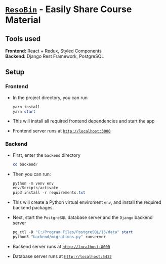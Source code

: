 # [`ResoBin`](https://resobin.netlify.app/) - Easily Share Course Material  

## Tools used

**Frontend:** React + Redux, Styled Components  
**Backend:** Django Rest Framework, PostgreSQL

## Setup

### Frontend

* In the project directory, you can run

    ```powershell
    yarn install
    yarn start
    ```

* This will install all required frontend dependencies and start the app
* Frontend server runs at [`http://localhost:3000`](http://localhost:3000)

### Backend

* First, enter the `backend` directory

    ```powershell
    cd backend/
    ```

* Then you can run:

    ```powershell
    python -m venv env
    env/Scripts/activate
    pip3 install -r requirements.txt
    ```

* This will create a Python virtual enviroment `env`, and install the required backend packages.
* Next, start the `PostgreSQL` database server and the `Django` backend server

    ```powershell
    pg_ctl -D "C:/Program Files/PostgreSQL/13/data" start
    python3 "backend/migrations.py" runserver
    ```

* Backend server runs at [`http://localhost:8000`](http://localhost:8000)
* Database server runs at [`http://localhost:5432`](http://localhost:5432)
